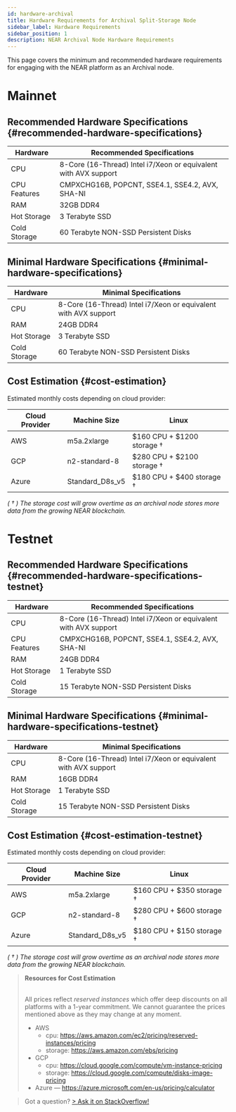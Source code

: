 ```yaml
---
id: hardware-archival
title: Hardware Requirements for Archival Split-Storage Node
sidebar_label: Hardware Requirements
sidebar_position: 1
description: NEAR Archival Node Hardware Requirements
---
```


This page covers the minimum and recommended hardware requirements for engaging with the NEAR platform as an Archival node.

# Mainnet

## Recommended Hardware Specifications {#recommended-hardware-specifications}

| Hardware       | Recommended Specifications                                      |
| -------------- |-----------------------------------------------------------------|
| CPU            | 8-Core (16-Thread) Intel i7/Xeon or equivalent with AVX support |
| CPU Features   | CMPXCHG16B, POPCNT, SSE4.1, SSE4.2, AVX, SHA-NI                 |
| RAM            | 32GB DDR4                                                       |
| Hot Storage    | 3 Terabyte SSD                                                  |
| Cold Storage   | 60 Terabyte  NON-SSD Persistent Disks                           |

## Minimal Hardware Specifications {#minimal-hardware-specifications}

| Hardware       | Minimal Specifications                                          |
| -------------- |-----------------------------------------------------------------|
| CPU            | 8-Core (16-Thread) Intel i7/Xeon or equivalent with AVX support |
| RAM            | 24GB DDR4                                                       |
| Hot Storage    | 3 Terabyte SSD                                                  |
| Cold Storage   | 60 Terabyte NON-SSD Persistent Disks                            |

## Cost Estimation {#cost-estimation}

Estimated monthly costs depending on cloud provider:

| Cloud Provider | Machine Size    | Linux                      |
| -------------- | --------------- |----------------------------|
| AWS            | m5a.2xlarge     | $160 CPU + $1200 storage † |
| GCP            | n2-standard-8   | $280 CPU + $2100 storage † |
| Azure          | Standard_D8s_v5 | $180 CPU + $400 storage †  |

_( † ) The storage cost will grow overtime as an archival node stores more data from the growing NEAR blockchain._

# Testnet

## Recommended Hardware Specifications {#recommended-hardware-specifications-testnet}

| Hardware       | Recommended Specifications                                      |
| -------------- |-----------------------------------------------------------------|
| CPU            | 8-Core (16-Thread) Intel i7/Xeon or equivalent with AVX support |
| CPU Features   | CMPXCHG16B, POPCNT, SSE4.1, SSE4.2, AVX, SHA-NI                 |
| RAM            | 24GB DDR4                                                       |
| Hot Storage    | 1 Terabyte SSD                                                  |
| Cold Storage   | 15 Terabyte NON-SSD Persistent Disks                            |

## Minimal Hardware Specifications {#minimal-hardware-specifications-testnet}

| Hardware       | Minimal Specifications                                          |
| -------------- |-----------------------------------------------------------------|
| CPU            | 8-Core (16-Thread) Intel i7/Xeon or equivalent with AVX support |
| RAM            | 16GB DDR4                                                       |
| Hot Storage    | 1 Terabyte SSD                                                  |
| Cold Storage   | 15 Terabyte NON-SSD Persistent Disks                            |

## Cost Estimation {#cost-estimation-testnet}

Estimated monthly costs depending on cloud provider:

| Cloud Provider | Machine Size    | Linux                     |
| -------------- | --------------- |---------------------------|
| AWS            | m5a.2xlarge     | $160 CPU + $350 storage † |
| GCP            | n2-standard-8   | $280 CPU + $600 storage † |
| Azure          | Standard_D8s_v5 | $180 CPU + $150 storage † |

_( † ) The storage cost will grow overtime as an archival node stores more data from the growing NEAR blockchain._

<blockquote class="info">
<strong>Resources for Cost Estimation</strong><br /><br />

All prices reflect *reserved instances* which offer deep discounts on all platforms with a 1-year commitment.
We cannot guarantee the prices mentioned above as they may change at any moment.

- AWS
  - cpu: https://aws.amazon.com/ec2/pricing/reserved-instances/pricing
  - storage: https://aws.amazon.com/ebs/pricing
- GCP
  - cpu: https://cloud.google.com/compute/vm-instance-pricing
  - storage: https://cloud.google.com/compute/disks-image-pricing
- Azure — https://azure.microsoft.com/en-us/pricing/calculator

</blockquote>

> Got a question?
> <a href="https://stackoverflow.com/questions/tagged/nearprotocol"> > <h8>Ask it on StackOverflow!</h8></a>
